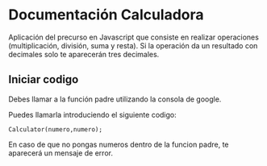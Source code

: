 # Documentación Calculadora

Aplicación del precurso en Javascript que consiste en realizar operaciones (multiplicación, división, suma y resta). Si la operación da un resultado con decimales solo te aparecerán tres decimales.

## Iniciar codigo

Debes llamar a la función padre utilizando la consola de google.

Puedes llamarla introduciendo el siguiente codigo:


```
Calculator(numero,numero);
```

En caso de que no pongas numeros dentro de la funcion padre, te aparecerá un mensaje de error.

